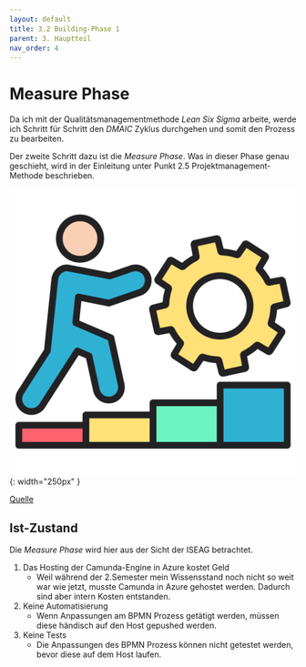 ```yaml
---
layout: default
title: 3.2 Building-Phase 1
parent: 3. Hauptteil
nav_order: 4
---
```


# Measure Phase

Da ich mit der Qualitätsmanagementmethode *Lean Six Sigma* arbeite, werde ich Schritt für Schritt den *DMAIC* Zyklus durchgehen und somit den Prozess zu bearbeiten. 

Der zweite Schritt dazu ist die *Measure Phase*. Was in dieser Phase genau geschieht, wird in der Einleitung unter Punkt 2.5 Projektmanagement-Methode beschrieben.

![Improve](../ressources/bilder/working.png){: width="250px" }

[Quelle](../Quellenverzeichnis/index.md#improve)

## Ist-Zustand

Die *Measure Phase* wird hier aus der Sicht der ISEAG betrachtet.

1. Das Hosting der Camunda-Engine in Azure kostet Geld
    - Weil während der 2.Semester mein Wissensstand noch nicht so weit war wie jetzt, musste Camunda in Azure gehostet werden. Dadurch sind aber intern Kosten entstanden.
2. Keine Automatisierung
    - Wenn Anpassungen am BPMN Prozess getätigt werden, müssen diese händisch auf den Host gepushed werden.
3. Keine Tests
    - Die Anpassungen des BPMN Prozess können nicht getestet werden, bevor diese auf dem Host laufen.
